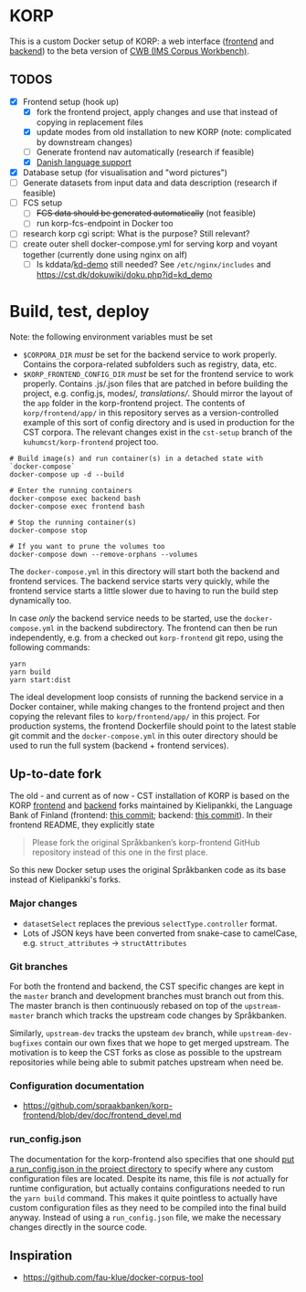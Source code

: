 KORP
====
This is a custom Docker setup of KORP: a web interface ([frontend](https://github.com/spraakbanken/korp-frontend) and [backend](https://github.com/spraakbanken/korp-backend)) to the beta version of [CWB (IMS Corpus Workbench)](http://cwb.sourceforge.net/beta.php).

TODOS
-----
* [x] Frontend setup (hook up)
  - [x] fork the frontend project, apply changes and use that instead of copying in replacement files
  - [x] update modes from old installation to new KORP (note: complicated by downstream changes)
  - [ ] Generate frontend nav automatically (research if feasible)
  - [x] [Danish language support](https://github.com/spraakbanken/korp-frontend/blob/dev/doc/frontend_devel.md#adding-languages)
* [x] Database setup (for visualisation and "word pictures")
* [ ] Generate datasets from input data and data description (research if feasible)
* [ ] FCS setup
    - [ ] ~~FCS data should be generated automatically~~ (not feasible)
    - [ ] run korp-fcs-endpoint in Docker too
* [ ] research korp cgi script: What is the purpose? Still relevant?
* [ ] create outer shell docker-compose.yml for serving korp and voyant together (currently done using nginx on alf)
    - [ ] Is kddata/[kd-demo](https://alf.hum.ku.dk/kd-demo/) still needed? See `/etc/nginx/includes` and https://cst.dk/dokuwiki/doku.php?id=kd_demo

Build, test, deploy
===================
Note: the following environment variables must be set

* `$CORPORA_DIR` _must_ be set for the backend service to work properly. Contains the corpora-related subfolders such as registry, data, etc.
* `$KORP_FRONTEND_CONFIG_DIR` _must_ be set for the frontend service to work properly. Contains .js/.json files that are patched in before building the project, e.g. config.js, modes/*, translations/*. Should mirror the layout of the `app` folder in the korp-frontend project. The contents of `korp/frontend/app/` in this repository serves as a version-controlled example of this sort of config directory and is used in production for the CST corpora. The relevant changes exist in the `cst-setup` branch of the `kuhumcst/korp-frontend` project too.

```
# Build image(s) and run container(s) in a detached state with `docker-compose`
docker-compose up -d --build

# Enter the running containers
docker-compose exec backend bash
docker-compose exec frontend bash

# Stop the running container(s)
docker-compose stop

# If you want to prune the volumes too
docker-compose down --remove-orphans --volumes

```

The `docker-compose.yml` in this directory will start both the backend and frontend services. The backend service starts very quickly, while the frontend service starts a little slower due to having to run the build step dynamically too. 

In case _only_ the backend service needs to be started, use the `docker-compose.yml` in the backend subdirectory. The frontend can then be run independently, e.g. from a checked out `korp-frontend` git repo, using the following commands:

```
yarn
yarn build
yarn start:dist
```

The ideal development loop consists of running the backend service in a Docker container, while making changes to the frontend project and then copying the relevant files to `korp/frontend/app/` in this project. For production systems, the frontend Dockerfile should point to the latest stable git commit and the `docker-compose.yml` in this outer directory should be used to run the full system (backend + frontend services).

Up-to-date fork
---------------
The old - and current as of now - CST installation of KORP is based on the KORP [frontend](https://github.com/CSCfi/Kielipankki-korp-frontend) and [backend](https://github.com/CSCfi/Kielipankki-korp-backend) forks maintained by  Kielipankki, the Language Bank of Finland (frontend: [this commit](https://github.com/CSCfi/Kielipankki-korp-frontend/commit/c405880462eae55000fd56c5d039050e132b87f7); backend: [this commit](https://github.com/CSCfi/Kielipankki-korp-backend/commit/c1d6a83f2511e7bbd9dddfa5c0089a13dc687001)). In their frontend README, they explicitly state

> Please fork the original Språkbanken’s korp-frontend GitHub repository instead of this one in the first place.

So this new Docker setup uses the original Språkbanken code as its base instead of Kielipankki's forks.

### Major changes
* `datasetSelect` replaces the previous `selectType.controller` format.
* Lots of JSON keys have been converted from snake-case to camelCase, e.g. `struct_attributes` -> `structAttributes`

### Git branches
For both the frontend and backend, the CST specific changes are kept in the `master` branch and development branches must branch out from this. The master branch is then continuously rebased on top of the `upstream-master` branch which tracks the upstream code changes by Språkbanken.

Similarly, `upstream-dev` tracks the upsteam `dev` branch, while `upstream-dev-bugfixes` contain our own fixes that we hope to get merged upstream. The motivation is to keep the CST forks as close as possible to the upstream repositories while being able to submit patches upstream when need be.

### Configuration documentation
* https://github.com/spraakbanken/korp-frontend/blob/dev/doc/frontend_devel.md

### run_config.json
The documentation for the korp-frontend also specifies that one should [put a run_config.json in the project directory](https://github.com/spraakbanken/korp-frontend/blob/dev/doc/frontend_devel.md#configuration) to specify where any custom configuration files are located. Despite its name, this file is _not_ actually for runtime configuration, but actually contains configurations needed to run the `yarn build` command. This makes it quite pointless to actually have custom configuration files as they need to be compiled into the final build anyway. Instead of using a `run_config.json` file, we make the necessary changes directly in the source code.

Inspiration
-----------
* https://github.com/fau-klue/docker-corpus-tool
